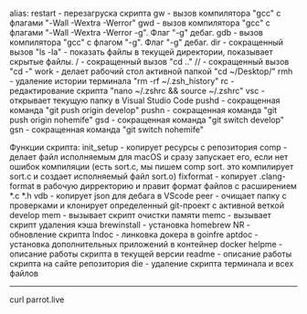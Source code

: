 alias:
restart - перезагруска скрипта
gw - вызов компилятора "gcc" с флагами "-Wall -Wextra -Werror"
gwd - вызов компилятора "gcc" с флагами "-Wall -Wextra -Werror -g". Флаг "-g" дебаг.
gdb - вызов компилятора "gcc" с флагом "-g". Флаг "-g" дебаг.
dir - сокращенный вызов "ls -la" - показать файлы в текущей директории, показывает скрытые файлы.
/ - сокращенный вызов "cd .."
// - сокращенный вызов "cd -"
work - делает рабочий стол активной папкой "cd ~/Desktop/"
rmh - удаление истории терминала "rm -rf ~/.zsh_history"
rc - редактирование скрипта "nano ~/.zshrc && source ~/.zshrc"
vsc - открывает текущую папку в Visual Studio Code
pushd - сокращенная команда "git push origin develop"
pushn - сокращенная команда "git push origin nohemife"
gsd - сокращенная команда "git switch develop"
gsn - сокращенная команда "git switch nohemife"

Функции скрипта:
init_setup - копирует ресурсы с репозитория
comp - делает файл исполняемым для macOS и сразу запускает его, если нет ошибок компиляции (есть sort.c, мы пишем comp sort. это компилирует sort.c и создает исполняемый файл sort.o)
fixformat - копирует .clang-format в рабочую дирректорию и правит формат файлов с расширением *.c *.h
vdb - копирует json для дебага в VScode
peer - очищает папку с проверками и клонирует определенный git-проект с активной веткой develop
mem - вызывает скрипт очистки памяти
memс - вызывает скрипт удаления кэша
brewinstall - установка homebrew
NR - обновление скрипта
lndoc - линковка докера в goinfre
aptdoc - установка дополнительных приложений в контейнер docker
helpme - описание работы скрипта в текущей версии
readme - описание работы скрипта на сайте репозитория
die - удаление скрипта терминала и всех файлов

------
curl parrot.live